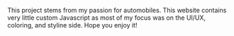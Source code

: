 This project stems from my passion for automobiles.
This website contains very little custom Javascript as most of my focus was on the UI/UX, coloring, and styline side.
Hope you enjoy it!
